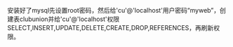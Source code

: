 安装好了mysql先设置root密码，然后给'cu'@'localhost'用户密码“myweb”，创建表clubunion并给'cu'@'localhost'权限SELECT,INSERT,UPDATE,DELETE,CREATE,DROP,REFERENCES，再刷新权限。